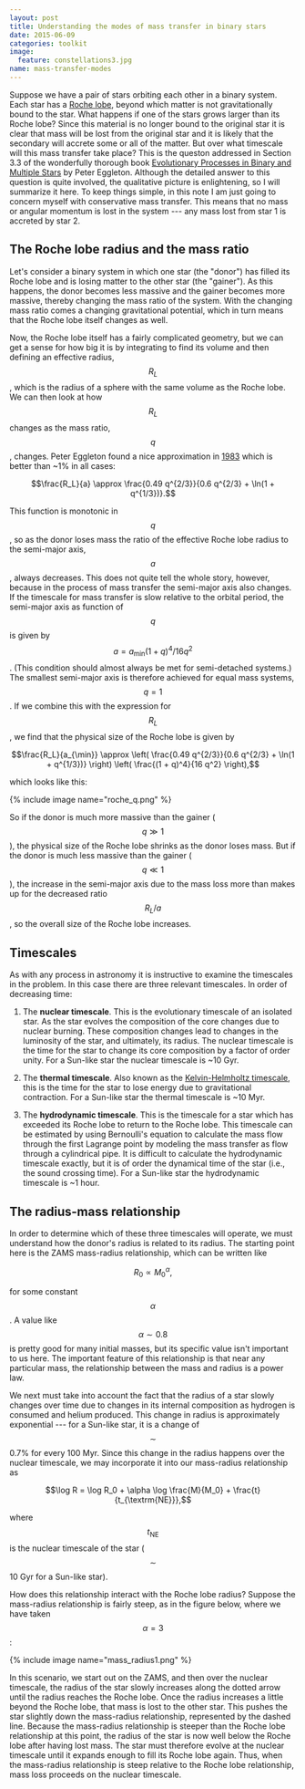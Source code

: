 ```yaml
---
layout: post
title: Understanding the modes of mass transfer in binary stars
date: 2015-06-09
categories: toolkit
image:
  feature: constellations3.jpg
name: mass-transfer-modes
---
```


Suppose we have a pair of stars orbiting each other in a binary system.
Each star has a [Roche lobe][1], beyond which matter is not gravitationally
bound to the star.  What happens if one of the stars grows larger than its
Roche lobe?  Since this material is no longer bound to the original star it
is clear that mass will be lost from the original star and it is likely that
the secondary will accrete some or all of the matter.  But over what
timescale will this mass transfer take place?  This is the queston addressed
in Section 3.3 of the wonderfully thorough book [Evolutionary Processes in
Binary and Multiple Stars][2] by Peter Eggleton.  Although the detailed
answer to this question is quite involved, the qualitative picture is
enlightening, so I will summarize it here.  To keep things simple, in this
note I am just going to concern myself with conservative mass transfer.
This means that no mass or angular momentum is lost in the system --- any
mass lost from star 1 is accreted by star 2. 

## The Roche lobe radius and the mass ratio

Let's consider a binary system in which one star (the "donor") has filled
its Roche lobe and is losing matter to the other star (the "gainer").  As
this happens, the donor becomes less massive and the gainer becomes more
massive, thereby changing the mass ratio of the system.  With the changing
mass ratio comes a changing gravitational potential, which in turn means
that the Roche lobe itself changes as well.  

Now, the Roche lobe itself has a fairly complicated geometry, but we can get
a sense for how big it is by integrating to find its volume and then
defining an effective radius, $$R_L$$, which is the radius of a sphere with
the same volume as the Roche lobe.  We can then look at how $$R_L$$ changes
as the mass ratio, $$q$$, changes.  Peter Eggleton found a nice
approximation in [1983][4] which is better than ~1% in all cases:

$$\frac{R_L}{a} \approx \frac{0.49 q^{2/3}}{0.6 q^{2/3} + \ln(1 +
q^{1/3})}.$$

This function is monotonic in $$q$$, so as the donor loses mass the ratio of
the effective Roche lobe radius to the semi-major axis, $$a$$, always
decreases.  This does not quite tell the whole story, however, because in
the process of mass transfer the semi-major axis also changes.  If the
timescale for mass transfer is slow relative to the orbital period, the
semi-major axis as function of $$q$$ is given by $$a = a_{\min} (1 + q)^4 /
16q^2$$.  (This condition should almost always be met for semi-detached
systems.)  The smallest semi-major axis is therefore achieved for equal mass
systems, $$q = 1$$.  If we combine this with the expression for $$R_L$$, we
find that the physical size of the Roche lobe is given by

$$\frac{R_L}{a_{\min}} \approx \left( \frac{0.49 q^{2/3}}{0.6 q^{2/3} +
\ln(1 + q^{1/3})} \right) \left( \frac{(1 + q)^4}{16 q^2} \right),$$

which looks like this:

{% include image name="roche_q.png" %}

So if the donor is much more massive than the gainer ($$q \gg 1$$), the
physical size of the Roche lobe shrinks as the donor loses mass.  But if the
donor is much less massive than the gainer ($$q \ll 1$$), the increase in
the semi-major axis due to the mass loss more than makes up for the
decreased ratio $$R_L/a$$, so the overall size of the Roche lobe increases.

## Timescales

As with any process in astronomy it is instructive to examine the timescales
in the problem.  In this case there are three relevant timescales.  In order
of decreasing time:

1. The **nuclear timescale**.  This is the evolutionary timescale of an
isolated star.  As the star evolves the composition of the core changes due
to nuclear burning.  These composition changes lead to changes in the
luminosity of the star, and ultimately, its radius.  The nuclear timescale
is the time for the star to change its core composition by a factor of order
unity.  For a Sun-like star the nuclear timescale is ~10 Gyr.
  
2. The **thermal timescale**.  Also known as the [Kelvin-Helmholtz
timescale][3], this is the time for the star to lose energy due to
gravitational contraction.  For a Sun-like star the thermal timescale is ~10
Myr. 
  
3. The **hydrodynamic timescale**.  This is the timescale for a star which
has exceeded its Roche lobe to return to the Roche lobe.  This timescale can
be estimated by using Bernoulli's equation to calculate the mass flow
through the first Lagrange point by modeling the mass transfer as flow
through a cylindrical pipe.  It is difficult to calculate the hydrodynamic
timescale exactly, but it is of order the dynamical time of the star (i.e.,
the sound crossing time).  For a Sun-like star the hydrodynamic timescale is
~1 hour.

## The radius-mass relationship

In order to determine which of these three timescales will operate, we must
understand how the donor's radius is related to its radius.  The starting
point here is the ZAMS mass-radius relationship, which can be written like

$$R_0 \propto M_0^{\alpha},$$

for some constant $$\alpha$$.  A value like $$\alpha \sim 0.8$$ is pretty
good for many initial masses, but its specific value isn't important to us
here.  The important feature of this relationship is that near any
particular mass, the relationship between the mass and radius is a power
law.

We next must take into account the fact that the radius of a star slowly
changes over time due to changes in its internal composition as hydrogen is
consumed and helium produced.  This change in radius is approximately
exponential --- for a Sun-like star, it is a change of $$\sim$$0.7% for
every 100 Myr.  Since this change in the radius happens over the nuclear
timescale, we may incorporate it into our mass-radius relationship as

$$\log R = \log R_0 + \alpha \log \frac{M}{M_0} + 
\frac{t}{t_{\textrm{NE}}},$$

where $$t_{\textrm{NE}}$$ is the nuclear timescale of the star ($$\sim$$10
Gyr for a Sun-like star). 

How does this relationship interact with the Roche lobe radius?  Suppose the
mass-radius relationship is fairly steep, as in the figure below, where we
have taken $$\alpha = 3$$:

{% include image name="mass_radius1.png" %}

In this scenario, we start out on the ZAMS, and then over the nuclear
timescale, the radius of the star slowly increases along the dotted arrow
until the radius reaches the Roche lobe.  Once the radius increases a little
beyond the Roche lobe, that mass is lost to the other star.  This pushes the
star slightly down the mass-radius relationship, represented by the dashed
line.  Because the mass-radius relationship is steeper than the Roche lobe
relationship at this point, the radius of the star is now well below the
Roche lobe after having lost mass.  The star must therefore evolve at the
nuclear timescale until it expands enough to fill its Roche lobe again.
Thus, when the mass-radius relationship is steep relative to the Roche lobe
relationship, mass loss proceeds on the nuclear timescale.

[1]: https://en.wikipedia.org/wiki/Roche_lobe
[2]: http://adsabs.harvard.edu/abs/2006epbm.book.....E
[3]: https://en.wikipedia.org/wiki/Kelvin%E2%80%93Helmholtz_mechanism
[4]: http://adsabs.harvard.edu/abs/1983ApJ...268..368E
